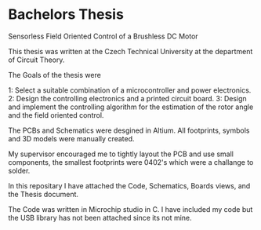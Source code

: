 # Bachelors Thesis

Sensorless Field Oriented Control of a Brushless DC Motor

This thesis was written at the Czech Technical University at the department of Circuit Theory.

The Goals of the thesis were

1: Select a suitable combination of a microcontroller and power electronics.
2: Design the controlling electronics and a printed circuit board.
3: Design and implement the controlling algorithm for the estimation of the rotor angle and the field oriented control.

The PCBs and Schematics were desgined in Altium. All footprints, symbols and 3D models were manually created.

My supervisor encouraged me to tightly layout the PCB and use small components, the smallest footprints were 0402's which were a challange to solder.

In this repositary I have attached the Code, Schematics, Boards views, and the Thesis document.

The Code was written in Microchip studio in C. I have included my code but the USB library has not been attached since its not mine.


